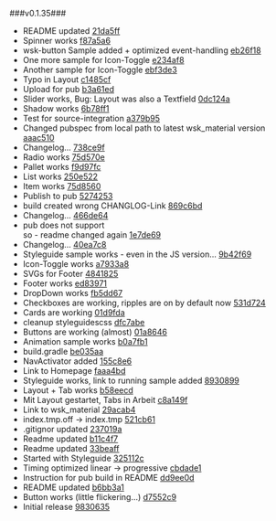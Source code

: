 ###v0.1.35###
* README updated [21da5ff](http://github.com/MikeMitterer/dart-wsk-angular/commit/21da5ffb640bfe30bb16be5fa0ca6783c4a7517c)
* Spinner works [f87a5a6](http://github.com/MikeMitterer/dart-wsk-angular/commit/f87a5a6a8dd7ffbeb827e62e7d07df66cc68bf74)
* wsk-button Sample added + optimized event-handling [eb26f18](http://github.com/MikeMitterer/dart-wsk-angular/commit/eb26f18aa6e455216e8f65cf00aa35c85c21a979)
* One more sample for Icon-Toggle [e234af8](http://github.com/MikeMitterer/dart-wsk-angular/commit/e234af84b1f7dea676a83a6e37d8d3c7c4653997)
* Another sample for Icon-Toggle [ebf3de3](http://github.com/MikeMitterer/dart-wsk-angular/commit/ebf3de333b77e605fd8f06be4d1567d66cedd68d)
* Typo in Layout [c1485cf](http://github.com/MikeMitterer/dart-wsk-angular/commit/c1485cf582ffa1addde4cb41a0fe0d28c4957ed2)
* Upload for pub [b3a61ed](http://github.com/MikeMitterer/dart-wsk-angular/commit/b3a61ed8b5492ab0096c5f3d99a47076d5fb8f30)
* Slider works, Bug: Layout was also a Textfield [0dc124a](http://github.com/MikeMitterer/dart-wsk-angular/commit/0dc124ac3f72210ff52353eab158ea5dfd50cfc8)
* Shadow works [6b78ff1](http://github.com/MikeMitterer/dart-wsk-angular/commit/6b78ff1d6dc30a62885c96787c59dc679c073a3a)
* Test for source-integration [a379b95](http://github.com/MikeMitterer/dart-wsk-angular/commit/a379b955ad0901a922d7fb8ee5f39f21ed1c618b)
* Changed pubspec from local path to latest wsk_material version [aaac510](http://github.com/MikeMitterer/dart-wsk-angular/commit/aaac51011dcef94df4849c6deef94e816254e8bd)
* Changelog... [738ce9f](http://github.com/MikeMitterer/dart-wsk-angular/commit/738ce9f597db5a05f14f622397c5e44a0e34f317)
* Radio works [75d570e](http://github.com/MikeMitterer/dart-wsk-angular/commit/75d570e714d3f794a24947e219832d1ebf371a3b)
* Pallet works [f9d97fc](http://github.com/MikeMitterer/dart-wsk-angular/commit/f9d97fc6599610585f1d9fb4acf821834e934318)
* List works [250e522](http://github.com/MikeMitterer/dart-wsk-angular/commit/250e522e58f51ccb6618999a9dd13959c12a125d)
* Item works [75d8560](http://github.com/MikeMitterer/dart-wsk-angular/commit/75d856036cc58203bc0a491d2b8f6755e4181dfb)
* Publish to pub [5274253](http://github.com/MikeMitterer/dart-wsk-angular/commit/5274253e47568922b1d5b8f1b1bd9354a4b64fbd)
* build created wrong CHANGLOG-Link [869c6bd](http://github.com/MikeMitterer/dart-wsk-angular/commit/869c6bdf7bfb298d944e7656a9b85a260e95856c)
* Changelog... [466de64](http://github.com/MikeMitterer/dart-wsk-angular/commit/466de64219fda6d4931cedebc61e7a683bdff8fe)
* pub does not support <br> so - readme changed again [1e7de69](http://github.com/MikeMitterer/dart-wsk-angular/commit/1e7de6936541a34d14b05134fe37f933a18f4aee)
* Changelog... [40ea7c8](http://github.com/MikeMitterer/dart-wsk-angular/commit/40ea7c88d00f01eb7a72bf8b99086c3942c82f05)
* Styleguide sample works - even in the JS version... [9b42f69](http://github.com/MikeMitterer/dart-wsk-angular/commit/9b42f69886a2cadf13e7bd9a58a24772ebd17d0f)
* Icon-Toggle works [a7933a8](http://github.com/MikeMitterer/dart-wsk-angular/commit/a7933a8df3bf3b85ef24f9c1ca295ac9a817dfe5)
* SVGs for Footer [4841825](http://github.com/MikeMitterer/dart-wsk-angular/commit/4841825a793075bad56ccf451a79da4932dcba5a)
* Footer works [ed83971](http://github.com/MikeMitterer/dart-wsk-angular/commit/ed83971f463479101f213744131ab1489275ada7)
* DropDown works [fb5dd67](http://github.com/MikeMitterer/dart-wsk-angular/commit/fb5dd67e598c0ef8df5636a7d73936e6e41af7a1)
* Checkboxes are working, ripples are on by default now [531d724](http://github.com/MikeMitterer/dart-wsk-angular/commit/531d724a6d6ecfa48add394b4ed96fc11978e148)
* Cards are working [01d9fda](http://github.com/MikeMitterer/dart-wsk-angular/commit/01d9fda0fe59ff1c379f2c344a432c2f7f5db3a4)
* cleanup styleguidescss [dfc7abe](http://github.com/MikeMitterer/dart-wsk-angular/commit/dfc7abec67e38cc0eed5e399866e2e97664dc653)
* Buttons are working (almost) [01a8646](http://github.com/MikeMitterer/dart-wsk-angular/commit/01a8646101da3fd252644a1c3e4b2d6d4f54b4d3)
* Animation sample works [b0a7fb1](http://github.com/MikeMitterer/dart-wsk-angular/commit/b0a7fb149529660db222d2b2fb9891ebc83ab590)
* build.gradle [be035aa](http://github.com/MikeMitterer/dart-wsk-angular/commit/be035aa7ea84237c545a3ae23b4d0f4deae95a1f)
* NavActivator added [155c8e6](http://github.com/MikeMitterer/dart-wsk-angular/commit/155c8e6b41fef9a1fdfbf837634fdbf9341ca16e)
* Link to Homepage [faaa4bd](http://github.com/MikeMitterer/dart-wsk-angular/commit/faaa4bdc55580df3546512572004524ce8c6381a)
* Styleguide works, link to running sample added [8930899](http://github.com/MikeMitterer/dart-wsk-angular/commit/89308996e00fe87ed731cb3787cba06924bf3b25)
* Layout + Tab works [b58eecd](http://github.com/MikeMitterer/dart-wsk-angular/commit/b58eecd825189713b7b3e5614deb845d1323b38e)
* Mit Layout gestartet, Tabs in Arbeit [c8a149f](http://github.com/MikeMitterer/dart-wsk-angular/commit/c8a149f186487bf33b0b7bee82847bce98d7ad92)
* Link to wsk_material [29acab4](http://github.com/MikeMitterer/dart-wsk-angular/commit/29acab4dd60ca800fc683773b41850769ea42e74)
* index.tmp.off -> index.tmp [521cb61](http://github.com/MikeMitterer/dart-wsk-angular/commit/521cb61c3b8ff8ea75d5b021faf9a4188c4e6f07)
* .gitignor updated [237019a](http://github.com/MikeMitterer/dart-wsk-angular/commit/237019a1913b67e533277073c007a3f7a4be736e)
* Readme updated [b11c4f7](http://github.com/MikeMitterer/dart-wsk-angular/commit/b11c4f710c697750a1f6a96939c389ee98631d5f)
* Readme updated [33beaff](http://github.com/MikeMitterer/dart-wsk-angular/commit/33beaff5533706fa8b5298dd9e58ecce4cd3f893)
* Started with Styleguide [325112c](http://github.com/MikeMitterer/dart-wsk-angular/commit/325112cd567f9a11f09e2a2c61acf9b3e95c18a4)
* Timing optimized linear -> progressive [cbdade1](http://github.com/MikeMitterer/dart-wsk-angular/commit/cbdade12ce659d3b2eb0486f69cb25f04d6dd819)
* Instruction for pub build in README [dd9ee0d](http://github.com/MikeMitterer/dart-wsk-angular/commit/dd9ee0df239d37fdfd39f335b90dec23ee58d6cf)
* README updated [b6bb3a1](http://github.com/MikeMitterer/dart-wsk-angular/commit/b6bb3a189857f48a922c8d5e97b0a51559aa7233)
* Button works (little flickering...) [d7552c9](http://github.com/MikeMitterer/dart-wsk-angular/commit/d7552c95ea36ac68408a6a80dc080604b9d74ef2)
* Initial release [9830635](http://github.com/MikeMitterer/dart-wsk-angular/commit/9830635e005a080147f75e87ac4458812b171204)